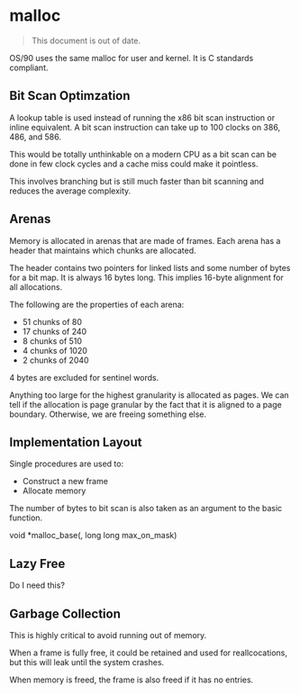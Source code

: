 # malloc

> This document is out of date.

OS/90 uses the same malloc for user and kernel. It is C standards compliant.

## Bit Scan Optimzation

A lookup table is used instead of running the x86 bit scan instruction or inline equivalent. A bit scan instruction can take up to 100 clocks on 386, 486, and 586.

This would be totally unthinkable on a modern CPU as a bit scan can be done in few clock cycles and a cache miss could make it pointless.

This involves branching but is still much faster than bit scanning and reduces the average complexity.

## Arenas

Memory is allocated in arenas that are made of frames. Each arena has a header that maintains which chunks are allocated.

The header contains two pointers for linked lists and some number of bytes for a bit map. It is always 16 bytes long. This implies 16-byte alignment for all allocations.

The following are the properties of each arena:
- 51 chunks of 80
- 17 chunks of 240
- 8  chunks of 510
- 4  chunks of 1020
- 2  chunks of 2040

4 bytes are excluded for sentinel words.

Anything too large for the highest granularity is allocated as pages. We can tell if the allocation is page granular by the fact that it is aligned to a page boundary. Otherwise, we are freeing something else.

## Implementation Layout

Single procedures are used to:
- Construct a new frame
- Allocate memory

The number of bytes to bit scan is also taken as an argument to the basic function.

void *malloc_base(, long long max_on_mask)

## Lazy Free

Do I need this?

## Garbage Collection

This is highly critical to avoid running out of memory.

When a frame is fully free, it could be retained and used for reallcocations, but this will leak until the system crashes.

When memory is freed, the frame is also freed if it has no entries.
